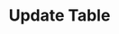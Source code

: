 ---
title: Update Table
excerpt: Updates the schema or the name of an existing table.
api:
  file: botpress-api.json
  operationId: updateTable
deprecated: false
hidden: false
metadata:
  title: ''
  description: ''
  robots: index
next:
  description: ''
---